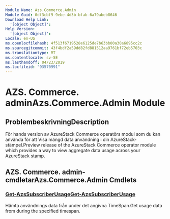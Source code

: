 ```yaml
---
Module Name: Azs.Commerce.Admin
Module Guid: 0df3cbf9-9ebe-4d3b-bfab-6a79abeb8646
Download Help Link:
  '[object Object]': 
Help Version:
  '[object Object]': 
Locale: en-US
ms.openlocfilehash: 4f513f6719528e6125de7b63bb00a30a6895cc2c
ms.sourcegitcommit: 43f4bdf2a59dd82fd881512aa9761bf72eb5703c
ms.translationtype: MT
ms.contentlocale: sv-SE
ms.lasthandoff: 04/23/2019
ms.locfileid: "93570991"
---
```

# <span data-ttu-id="a0362-101">AZS. Commerce. admin</span><span class="sxs-lookup"><span data-stu-id="a0362-101">Azs.Commerce.Admin Module</span></span>
## <span data-ttu-id="a0362-102">Problembeskrivning</span><span class="sxs-lookup"><span data-stu-id="a0362-102">Description</span></span>
<span data-ttu-id="a0362-103">För hands version av AzureStack Commerce operatörs modul som du kan använda för att Visa mängd data användning i din AzureStack-stämpel.</span><span class="sxs-lookup"><span data-stu-id="a0362-103">Preview release of the AzureStack Commerce operator module which provides a way to view aggregate data usage across your AzureStack stamp.</span></span>

## <span data-ttu-id="a0362-104">AZS. Commerce. admin-cmdletar</span><span class="sxs-lookup"><span data-stu-id="a0362-104">Azs.Commerce.Admin Cmdlets</span></span>
### [<span data-ttu-id="a0362-105">Get-AzsSubscriberUsage</span><span class="sxs-lookup"><span data-stu-id="a0362-105">Get-AzsSubscriberUsage</span></span>](Get-AzsSubscriberUsage.md)
<span data-ttu-id="a0362-106">Hämta användnings data från under det angivna TimeSpan.</span><span class="sxs-lookup"><span data-stu-id="a0362-106">Get usage data from during the specified timespan.</span></span>

